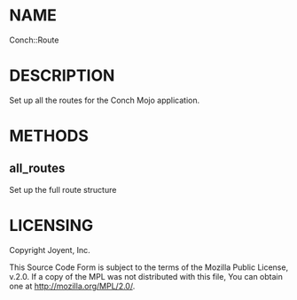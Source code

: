 # NAME

Conch::Route

# DESCRIPTION

Set up all the routes for the Conch Mojo application.

# METHODS

## all\_routes

Set up the full route structure

# LICENSING

Copyright Joyent, Inc.

This Source Code Form is subject to the terms of the Mozilla Public License,
v.2.0. If a copy of the MPL was not distributed with this file, You can obtain
one at http://mozilla.org/MPL/2.0/.
